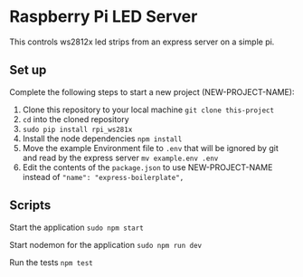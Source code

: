 # Raspberry Pi LED Server

This controls ws2812x led strips from an express server on a simple pi.

## Set up

Complete the following steps to start a new project (NEW-PROJECT-NAME):

1. Clone this repository to your local machine `git clone this-project`
2. `cd` into the cloned repository
3. `sudo pip install rpi_ws281x`
4. Install the node dependencies `npm install`
5. Move the example Environment file to `.env` that will be ignored by git and read by the express server `mv example.env .env`
6. Edit the contents of the `package.json` to use NEW-PROJECT-NAME instead of `"name": "express-boilerplate",`

## Scripts

Start the application `sudo npm start`

Start nodemon for the application `sudo npm run dev`

Run the tests `npm test`
